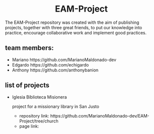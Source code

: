 <h1 align="center"> EAM-Project </h1>
<p>The EAM-Project repository was created with the aim of publishing projects, together with three great friends, to put our knowledge into practice, encourage collaborative work and implement good practices.<p>
<h2>team members:</h2>
<ul>
  <li>Mariano https://github.com/MarianoMaldonado-dev</li>
  <li>Edgardo https://github.com/echigardo</li>
  <li>Anthony https://github.com/anthonybanion</li>
</ul>
<h2>list of projects</h2>
<ul>
  <li>Iglesia Bíblioteca Misionera</li>
  <p>project for a missionary library in San Justo</p>
  <ul>
    <li>repository link: https://github.com/MarianoMaldonado-dev/EAM-Project/tree/church</li>
    <li>page link: </li>
  <ul>
</ul>
